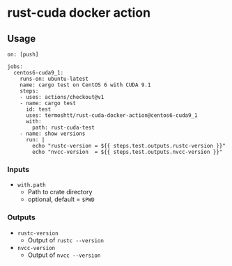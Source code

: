 # rust-cuda docker action

Usage
------

```
on: [push]

jobs:
  centos6-cuda9_1:
    runs-on: ubuntu-latest
    name: cargo test on CentOS 6 with CUDA 9.1
    steps:
    - uses: actions/checkout@v1
    - name: cargo test
      id: test
      uses: termoshtt/rust-cuda-docker-action@centos6-cuda9_1
      with:
        path: rust-cuda-test
    - name: show versions
      run: |
        echo "rustc-version = ${{ steps.test.outputs.rustc-version }}"
        echo "nvcc-version  = ${{ steps.test.outputs.nvcc-version }}"
```

### Inputs

- `with.path`
  - Path to crate directory
  - optional, default = `$PWD`

### Outputs
- `rustc-version`
  - Output of `rustc --version`
- `nvcc-version`
  - Output of `nvcc --version`
